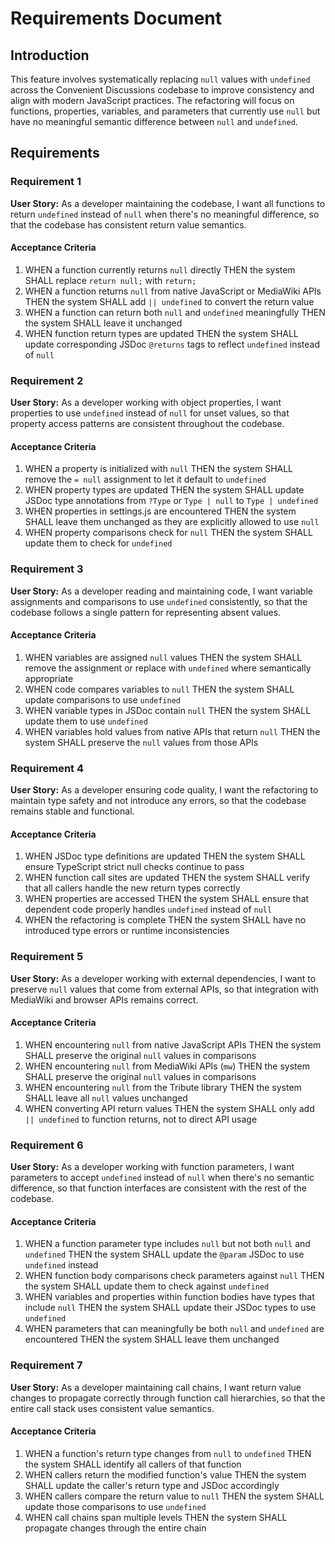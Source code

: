 # Requirements Document

## Introduction

This feature involves systematically replacing `null` values with `undefined` across the Convenient Discussions codebase to improve consistency and align with modern JavaScript practices. The refactoring will focus on functions, properties, variables, and parameters that currently use `null` but have no meaningful semantic difference between `null` and `undefined`.

## Requirements

### Requirement 1

**User Story:** As a developer maintaining the codebase, I want all functions to return `undefined` instead of `null` when there's no meaningful difference, so that the codebase has consistent return value semantics.

#### Acceptance Criteria

1. WHEN a function currently returns `null` directly THEN the system SHALL replace `return null;` with `return;`
2. WHEN a function returns `null` from native JavaScript or MediaWiki APIs THEN the system SHALL add `|| undefined` to convert the return value
3. WHEN a function can return both `null` and `undefined` meaningfully THEN the system SHALL leave it unchanged
4. WHEN function return types are updated THEN the system SHALL update corresponding JSDoc `@returns` tags to reflect `undefined` instead of `null`

### Requirement 2

**User Story:** As a developer working with object properties, I want properties to use `undefined` instead of `null` for unset values, so that property access patterns are consistent throughout the codebase.

#### Acceptance Criteria

1. WHEN a property is initialized with `null` THEN the system SHALL remove the `= null` assignment to let it default to `undefined`
2. WHEN property types are updated THEN the system SHALL update JSDoc type annotations from `?Type` or `Type | null` to `Type | undefined`
3. WHEN properties in settings.js are encountered THEN the system SHALL leave them unchanged as they are explicitly allowed to use `null`
4. WHEN property comparisons check for `null` THEN the system SHALL update them to check for `undefined`

### Requirement 3

**User Story:** As a developer reading and maintaining code, I want variable assignments and comparisons to use `undefined` consistently, so that the codebase follows a single pattern for representing absent values.

#### Acceptance Criteria

1. WHEN variables are assigned `null` values THEN the system SHALL remove the assignment or replace with `undefined` where semantically appropriate
2. WHEN code compares variables to `null` THEN the system SHALL update comparisons to use `undefined`
3. WHEN variable types in JSDoc contain `null` THEN the system SHALL update them to use `undefined`
4. WHEN variables hold values from native APIs that return `null` THEN the system SHALL preserve the `null` values from those APIs

### Requirement 4

**User Story:** As a developer ensuring code quality, I want the refactoring to maintain type safety and not introduce any errors, so that the codebase remains stable and functional.

#### Acceptance Criteria

1. WHEN JSDoc type definitions are updated THEN the system SHALL ensure TypeScript strict null checks continue to pass
2. WHEN function call sites are updated THEN the system SHALL verify that all callers handle the new return types correctly
3. WHEN properties are accessed THEN the system SHALL ensure that dependent code properly handles `undefined` instead of `null`
4. WHEN the refactoring is complete THEN the system SHALL have no introduced type errors or runtime inconsistencies

### Requirement 5

**User Story:** As a developer working with external dependencies, I want to preserve `null` values that come from external APIs, so that integration with MediaWiki and browser APIs remains correct.

#### Acceptance Criteria

1. WHEN encountering `null` from native JavaScript APIs THEN the system SHALL preserve the original `null` values in comparisons
2. WHEN encountering `null` from MediaWiki APIs (`mw`) THEN the system SHALL preserve the original `null` values in comparisons
3. WHEN encountering `null` from the Tribute library THEN the system SHALL leave all `null` values unchanged
4. WHEN converting API return values THEN the system SHALL only add `|| undefined` to function returns, not to direct API usage

### Requirement 6

**User Story:** As a developer working with function parameters, I want parameters to accept `undefined` instead of `null` when there's no semantic difference, so that function interfaces are consistent with the rest of the codebase.

#### Acceptance Criteria

1. WHEN a function parameter type includes `null` but not both `null` and `undefined` THEN the system SHALL update the `@param` JSDoc to use `undefined` instead
2. WHEN function body comparisons check parameters against `null` THEN the system SHALL update them to check against `undefined`
3. WHEN variables and properties within function bodies have types that include `null` THEN the system SHALL update their JSDoc types to use `undefined`
4. WHEN parameters that can meaningfully be both `null` and `undefined` are encountered THEN the system SHALL leave them unchanged

### Requirement 7

**User Story:** As a developer maintaining call chains, I want return value changes to propagate correctly through function call hierarchies, so that the entire call stack uses consistent value semantics.

#### Acceptance Criteria

1. WHEN a function's return type changes from `null` to `undefined` THEN the system SHALL identify all callers of that function
2. WHEN callers return the modified function's value THEN the system SHALL update the caller's return type and JSDoc accordingly
3. WHEN callers compare the return value to `null` THEN the system SHALL update those comparisons to use `undefined`
4. WHEN call chains span multiple levels THEN the system SHALL propagate changes through the entire chain